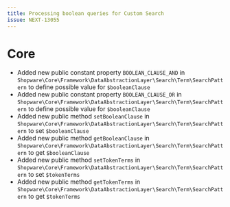 ```yaml
---
title: Processing boolean queries for Custom Search
issue: NEXT-13055
---
```

# Core
*  Added new public constant property `BOOLEAN_CLAUSE_AND` in `Shopware\Core\Framework\DataAbstractionLayer\Search\Term\SearchPattern` to define possible value for `$booleanClause`
*  Added new public constant property `BOOLEAN_CLAUSE_OR` in `Shopware\Core\Framework\DataAbstractionLayer\Search\Term\SearchPattern` to define possible value for `$booleanClause`
*  Added new public method `setBooleanClause` in `Shopware\Core\Framework\DataAbstractionLayer\Search\Term\SearchPattern` to set `$booleanClause`
*  Added new public method `getBooleanClause` in `Shopware\Core\Framework\DataAbstractionLayer\Search\Term\SearchPattern` to get `$booleanClause`
*  Added new public method `setTokenTerms` in `Shopware\Core\Framework\DataAbstractionLayer\Search\Term\SearchPattern` to set `$tokenTerms`
*  Added new public method `getTokenTerms` in `Shopware\Core\Framework\DataAbstractionLayer\Search\Term\SearchPattern` to get `$tokenTerms`
